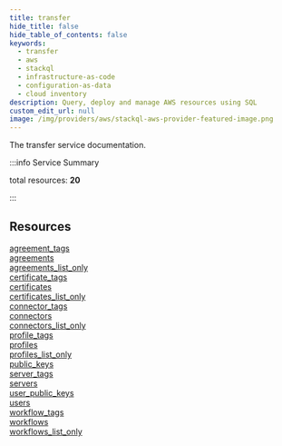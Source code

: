 ```yaml
---
title: transfer
hide_title: false
hide_table_of_contents: false
keywords:
  - transfer
  - aws
  - stackql
  - infrastructure-as-code
  - configuration-as-data
  - cloud inventory
description: Query, deploy and manage AWS resources using SQL
custom_edit_url: null
image: /img/providers/aws/stackql-aws-provider-featured-image.png
---
```


The transfer service documentation.

:::info Service Summary

<div class="row">
<div class="providerDocColumn">
<span>total resources:&nbsp;<b>20</b></span><br />
</div>
</div>

:::

## Resources
<div class="row">
<div class="providerDocColumn">
<a href="/providers/aws/transfer/agreement_tags/">agreement_tags</a><br />
<a href="/providers/aws/transfer/agreements/">agreements</a><br />
<a href="/providers/aws/transfer/agreements_list_only/">agreements_list_only</a><br />
<a href="/providers/aws/transfer/certificate_tags/">certificate_tags</a><br />
<a href="/providers/aws/transfer/certificates/">certificates</a><br />
<a href="/providers/aws/transfer/certificates_list_only/">certificates_list_only</a><br />
<a href="/providers/aws/transfer/connector_tags/">connector_tags</a><br />
<a href="/providers/aws/transfer/connectors/">connectors</a><br />
<a href="/providers/aws/transfer/connectors_list_only/">connectors_list_only</a><br />
<a href="/providers/aws/transfer/profile_tags/">profile_tags</a>
</div>
<div class="providerDocColumn">
<a href="/providers/aws/transfer/profiles/">profiles</a><br />
<a href="/providers/aws/transfer/profiles_list_only/">profiles_list_only</a><br />
<a href="/providers/aws/transfer/public_keys/">public_keys</a><br />
<a href="/providers/aws/transfer/server_tags/">server_tags</a><br />
<a href="/providers/aws/transfer/servers/">servers</a><br />
<a href="/providers/aws/transfer/user_public_keys/">user_public_keys</a><br />
<a href="/providers/aws/transfer/users/">users</a><br />
<a href="/providers/aws/transfer/workflow_tags/">workflow_tags</a><br />
<a href="/providers/aws/transfer/workflows/">workflows</a><br />
<a href="/providers/aws/transfer/workflows_list_only/">workflows_list_only</a>
</div>
</div>